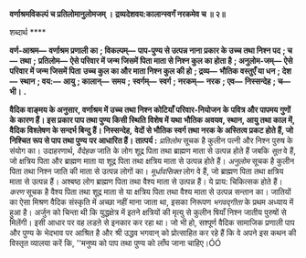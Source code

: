 **वर्णाश्रमविकल्पं च प्रतिलोमानुलोमजम् ।** **द्रव्यदेशवय:कालान्स्वर्गं नरकमेव च ॥ २॥** 

शब्दार्थ **** 

**वर्ण-आश्रम—** **वर्णाश्रम प्रणाली का** **; विकल्पम्—** **पाप-पुण्य से उत्पन्न नाना प्रकार के उच्च तथा निश्न पद** **; च—** **तथा** **;** **प्रतिलोम—** **ऐसे परिवार में जन्म जिसमें पिता माता से निश्न कुल का होता है** **; अनुलोम-जम्—** **ऐसे परिवार में जन्म जिसमें पिता** **उच्च कुल का और माता निश्न कुल की हो** **; द्रव्य—** **भौतिक वस्तुएँ या धन** **; देश—** **स्थान** **; वय:—** **आयु** **; कालान्—** **समय** **;** **स्वर्गम्—** **स्वर्ग** **; नरकम्—** **नरक** **; एव—** **निस्सन्देह** **; च—** **भी।** **.** 

**वैदिक वाङ्मय के अनुसार, वर्णाश्रम में उच्च तथा निश्न कोटियाँ परिवार-नियोजन के** **पवित्र और पापमय गुणों के कारण हैं। इस प्रकार पाप तथा पुण्य किसी स्थिति विशेष में यथा** **भौतिक अवयव, स्थान, आयु तथा काल में, वैदिक विश्लेषण के सन्दर्भ बिन्दु हैं। निस्सन्देह,** **वेदों से भौतिक स्वर्ग तथा नरक के अस्तित्व प्रकट होते हैं, जो निश्चित रूप से पाप तथा पुण्य** **पर आधारित हैं।** **तात्पर्य :** *प्रतिलोम* सूचक है कुलीन पत्नी और निश्न पुरुष के संयोग का। उदाहरणार्थ, *वैदेहक*  जाति के लोग शूद्र पिता तथा ब्राह्मण माता से उत्पन्न होते हैं जबकि *सूत* वे हैं, जो क्षत्रिय पिता और ब्राह्मण माता या शूद्र पिता तथा क्षत्रिय माता से उत्पन्न होते हैं। *अनुलोम* सूचक है कुलीन पिता तथा निश्न जाति की माता से उत्पन्न लोगों का। *मूर्धावसिक्त* लोग वे हैं, जो ब्राह्मण पिता तथा क्षत्रिय माता से उत्पन्न हैं। अश्बष्ठ लोग ब्राह्मण पिता तथा वैश्य माता से उत्पन्न हैं। ये प्राय: चिकित्सक होते हैं। *करण*  सूचक है वैश्य पिता तथा शूद्र माता से या क्षत्रिय पिता तथा वैश्य माता से उत्पन्न सन्तान का। जातियों का ऐसा मिश्रण वैदिक संस्कृति में अच्छा नहीं माना जाता था, इसका निरूपण *भगवद्गीता* के प्रथम अध्याय में हुआ है। अर्जुन को चिन्ता थी कि युद्धक्षेत्र में इतने क्षत्रियों की मृत्यु से कुलीन षियाँ निश्न जातीय पुरुषों से मिलेंगी। इसी आधार पर वह लडऩे से इनकार कर रहा था। जो भी हो, सश्पूर्ण वैदिक सामाजिक प्रणाली पाप और पुण्य के भेदभाव पर आश्रित है और श्री उद्धव भगवान् को प्रोत्साहित कर रहे हैं कि वे अपने इस कथन की विस्तृत व्यालया करें कि, ''मनुष्य को पाप तथा पुण्य को लाँघ जाना चाहिए।ÓÓ  